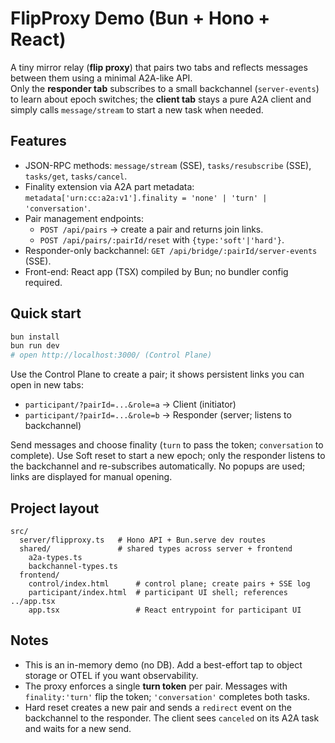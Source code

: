 # FlipProxy Demo (Bun + Hono + React)

A tiny mirror relay (**flip proxy**) that pairs two tabs and reflects messages between them using a minimal A2A-like API.  
Only the **responder tab** subscribes to a small backchannel (`server-events`) to learn about epoch switches; the **client tab** stays a pure A2A client and simply calls `message/stream` to start a new task when needed.

## Features
- JSON-RPC methods: `message/stream` (SSE), `tasks/resubscribe` (SSE), `tasks/get`, `tasks/cancel`.
- Finality extension via A2A part metadata: `metadata['urn:cc:a2a:v1'].finality = 'none' | 'turn' | 'conversation'`.
- Pair management endpoints:
  - `POST /api/pairs` → create a pair and returns join links.
  - `POST /api/pairs/:pairId/reset` with `{type:'soft'|'hard'}`.
- Responder-only backchannel: `GET /api/bridge/:pairId/server-events` (SSE).
- Front-end: React app (TSX) compiled by Bun; no bundler config required.

## Quick start

```bash
bun install
bun run dev
# open http://localhost:3000/ (Control Plane)
```

Use the Control Plane to create a pair; it shows persistent links you can open in new tabs:
- `participant/?pairId=...&role=a` → Client (initiator)
- `participant/?pairId=...&role=b` → Responder (server; listens to backchannel)

Send messages and choose finality (`turn` to pass the token; `conversation` to complete). Use Soft reset to start a new epoch; only the responder listens to the backchannel and re-subscribes automatically. No popups are used; links are displayed for manual opening.

## Project layout
```
src/
  server/flipproxy.ts   # Hono API + Bun.serve dev routes
  shared/               # shared types across server + frontend
    a2a-types.ts
    backchannel-types.ts
  frontend/
    control/index.html      # control plane; create pairs + SSE log
    participant/index.html  # participant UI shell; references ../app.tsx
    app.tsx                 # React entrypoint for participant UI
```

## Notes
- This is an in-memory demo (no DB). Add a best-effort tap to object storage or OTEL if you want observability.
- The proxy enforces a single **turn token** per pair. Messages with `finality:'turn'` flip the token; `'conversation'` completes both tasks.
- Hard reset creates a new pair and sends a `redirect` event on the backchannel to the responder. The client sees `canceled` on its A2A task and waits for a new send.
